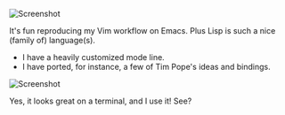 ![Screenshot](https://user-images.githubusercontent.com/5733531/112830663-3a5be980-9069-11eb-85e6-c808a268f37a.png)

It's fun reproducing my Vim workflow on Emacs. Plus Lisp is such a nice
(family of) language(s).

- I have a heavily customized mode line.
- I have ported, for instance, a few of Tim Pope's ideas and bindings.

![Screenshot](https://user-images.githubusercontent.com/5733531/113137631-27791e80-91fb-11eb-8584-440de202f68f.png)

Yes, it looks great on a terminal, and I use it! See?
